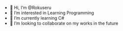 - 👋 Hi, I’m @Rokuseru
- 👀 I’m interested in Learning Programming
- 🌱 I’m currently learning C#
- 💞️ I’m looking to collaborate on my works in the future

<!---
Rokuseru/Rokuseru is a ✨ special ✨ repository because its `README.md` (this file) appears on your GitHub profile.
You can click the Preview link to take a look at your changes.
--->
